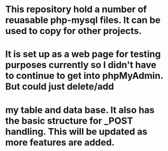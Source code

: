 # This repository hold a number of reuasable php-mysql files.  It can be used to copy for other projects.  
# It is set up as a web page for testing purposes currently so I didn't have to continue to get into phpMyAdmin. But could just delete/add 
# my table and data base. It also has the basic structure for _POST handling. This will be updated as more features are added. 

